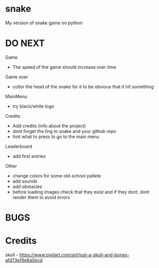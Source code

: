 # snake
My version of snake game on python

# DO NEXT
Game
- The speed of the game should increase over time

Game over
- collor the head of the snake for it to be obvious that it hit something

MainMenu
- try black/white logo

Credits
- Add credits (info about the project)
- dont forget the ling to snake and your github repo
- hint what to press to go to the main menu

Leaderboard
- add first entries

Other
- change colors for some old-school pallete
- add sounds
- add obstacles
- before loading images check that they exist and if they dont, dont render them to avoid errors


# BUGS

# Credits
skull - https://www.pixilart.com/art/just-a-skull-and-bones-afd73ef8e6a0ecd




